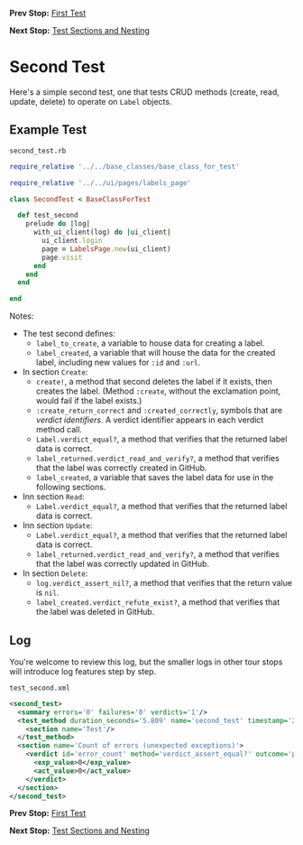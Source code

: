 <!--- GENERATED FILE, DO NOT EDIT --->
**Prev Stop:** [First Test](./First.md#first-test)

**Next Stop:** [Test Sections and Nesting](./Sections.md#test-sections-and-nesting)


# Second Test

Here's a simple second test, one that tests CRUD methods (create, read, update, delete) to operate on `Label` objects.

## Example Test

<code>second_test.rb</code>
```ruby
require_relative '../../base_classes/base_class_for_test'

require_relative '../../ui/pages/labels_page'

class SecondTest < BaseClassForTest

  def test_second
    prelude do |log|
      with_ui_client(log) do |ui_client|
        ui_client.login
        page = LabelsPage.new(ui_client)
        page.visit
      end
    end
  end

end
```

Notes:

- The test second defines:
  - `label_to_create`, a variable to  house data for creating a label.
  - `label_created`, a variable that will house the data for the created label, including new values for `:id` and `:url`.
- In section `Create`:
  - `create!`, a method that second deletes the label if it exists, then creates the label.  (Method `:create`, without the exclamation point, would fail if the label exists.)
  - `:create_return_correct` and `:created_correctly`, symbols that are _verdict identifiers_.  A verdict identifier appears in each verdict method call.
  - `Label.verdict_equal?`,  a method that verifies that the returned label data is correct.
  - `label_returned.verdict_read_and_verify?`, a method that verifies that the label was correctly created in GitHub.
  - `label_created`, a variable that saves the label data for use in the following sections.
- Inn section `Read`:
  - `Label.verdict_equal?`, a method that verifies that the returned label data is correct.
- Inn section `Update`:
  - `Label.verdict_equal?`, a method that verifies that the returned label data is correct.
  - `label_returned.verdict_read_and_verify?`, a method that verifies that the label was correctly updated in GitHub.
- In section `Delete`:
  - `log.verdict_assert_nil?`, a method that verifies that the return value is `nil`.
  - `label_created.verdict_refute_exist?`, a method that verifies that the label was deleted in GitHub.

## Log

You're welcome to review this log, but the smaller logs in other tour stops will introduce log features step by step.

<code>test_second.xml</code>
```xml
<second_test>
  <summary errors='0' failures='0' verdicts='1'/>
  <test_method duration_seconds='5.809' name='second_test' timestamp='2017-12-18-Mon-11.42.28.041'>
    <section name='Test'/>
  </test_method>
  <section name='Count of errors (unexpected exceptions)'>
    <verdict id='error_count' method='verdict_assert_equal?' outcome='passed' volatile='true'>
      <exp_value>0</exp_value>
      <act_value>0</act_value>
    </verdict>
  </section>
</second_test>
```

**Prev Stop:** [First Test](./First.md#first-test)

**Next Stop:** [Test Sections and Nesting](./Sections.md#test-sections-and-nesting)

